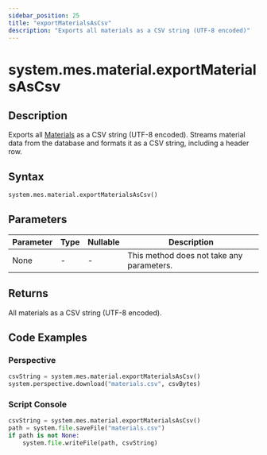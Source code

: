 ```yaml
---
sidebar_position: 25
title: "exportMaterialsAsCsv"
description: "Exports all materials as a CSV string (UTF-8 encoded)"
---
```


# system.mes.material.exportMaterialsAsCsv

## Description

Exports all [Materials](../../data-model/material-model/material) as a CSV string (UTF-8 encoded). 
Streams material data from the database and formats it as a CSV string, including a header row.

## Syntax

```python
system.mes.material.exportMaterialsAsCsv()
```

## Parameters

| Parameter | Type | Nullable | Description                               |
|-----------|------|----------|-------------------------------------------|
| None      | -    | -        | This method does not take any parameters. |

## Returns

All materials as a CSV string (UTF-8 encoded).

## Code Examples

### Perspective
```python
csvString = system.mes.material.exportMaterialsAsCsv()
system.perspective.download("materials.csv", csvBytes)
```

### Script Console
```python
csvString = system.mes.material.exportMaterialsAsCsv()
path = system.file.saveFile("materials.csv")
if path is not None:
	system.file.writeFile(path, csvString)
```
